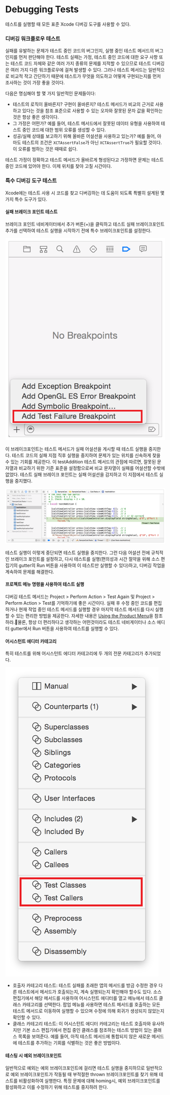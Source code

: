 # Debugging Tests

테스트를 실행할 때 모든 표준 Xcode 디버깅 도구를 사용할 수 있다.

### 디버깅 워크플로우 테스트

실패를 유발하는 문제가 테스트 중인 코드의 버그인지, 실행 중인 테스트 메서드의 버그인지를 먼저 판단해야 한다. 테스트 실패는 가정, 테스트 중인 코드에 대한 요구 사항 또는 테스트 코드 자체와 같은 여러 가지 종류의 문제를 지적할 수 있으므로 테스트 디버깅은 여러 가지 다른 워크플로우에 걸쳐 발생할 수 있다. 그러나 테스트 메서드는 일반적으로 비교적 작고 간단하기 때문에 테스트가 무엇을 의도하고 어떻게 구현되는지를 먼저 조사하는 것이 가장 좋을 것이다.

다음은 명심해야 할 몇 가지 일반적인 문제들이다:

* 테스트의 로직이 올바른지? 구현이 올바른지? 테스트 메서드가 비교의 근거로 사용하고 있다는 것을 참조 표준으로 사용할 수 있는 오자와 잘못된 문자 값을 확인하는 것은 항상 좋은 생각이다.
* 그 가정은 어떤가? 예를 들어, 테스트 메서드에서 잘못된 데이터 유형을 사용하여 테스트 중인 코드에 대한 범위 오류를 생성할 수 있다.
* 성공/실패 상태를 보고하기 위해 올바른 어설션을 사용하고 있는가? 예를 들어, 아마도 테스트의 조건은 `XCTAssertFalse`가 아닌 `XCTAssertTrue`가 필요할 것이다. 이 오류를 범하는 것은 때때로 쉽다.

테스트 가정이 정확하고 테스트 메서드가 올바르게 형성된다고 가정하면 문제는 테스트 중인 코드에 있어야 한다. 이제 위치를 찾아 고칠 시간이다.

### 특수 디버깅 도구 테스트

Xcode에는 테스트 사용 시 코드를 찾고 디버깅하는 데 도움이 되도록 특별히 설계된 몇 가지 특수 도구가 있다.

#### 실패 브레이크 포인트 테스트

브레이크 포인트 네비게이터에서 추가 버튼\(+\)을 클릭하고 테스트 실패 브레이크포인트 추가를 선택하여 테스트 실행을 시작하기 전에 특수 브레이크포인트를 설정한다.

![](../../.gitbook/assets/twx-dbgt-1_2x.png)

이 브레이크포인트는 테스트 메서드가 실패 어설션을 게시할 때 테스트 실행을 중지한다. 테스트 코드의 실패 지점 직후 실행을 중지하여 문제가 있는 위치를 신속하게 찾을 수 있는 기회를 제공한다. 이 testAddition 테스트 메서드의 관점에 따르면, 잘못된 문자열과 비교하기 위한 기준 표준을 설정함으로써 비교 문자열이 실패를 어설션할 수밖에 없었다. 테스트 실패 브레이크 포인트는 실패 어설션을 감지하고 이 지점에서 테스트 실행을 중지했다.

![](../../.gitbook/assets/twx-dbgt-2_2x.png)

테스트 실행이 이렇게 중단되면 테스트 실행을 중지한다. 그런 다음 어설션 전에 규칙적인 브레이크 포인트를 설정하고, 다시 테스트를 실행\(편의성과 시간 절약을 위해 소스 편집기의 gutter의 Run 버튼을 사용하여 이 테스트만 실행할 수 있다\)하고, 디버깅 작업을 계속하여 문제를 해결한다.

#### 프로젝트 메뉴 명령을 사용하여 테스트 실행

디버깅 테스트 메서드는 Project &gt; Perform Action &gt; Test Again 및 Project &gt; Perform Action &gt; Test를 기억하기에 좋은 시간이다. 실패 후 수정 중인 코드를 편집하거나 현재 작업 중인 테스트 메서드를 실행할 경우 마지막 테스트 메서드를 다시 실행할 수 있는 편리한 방법을 제공한다. 자세한 내용은 [Using the Product Menu](https://developer.apple.com/library/archive/documentation/DeveloperTools/Conceptual/testing_with_xcode/chapters/05-running_tests.html#//apple_ref/doc/uid/TP40014132-CH5-SW8)을 참조하라.물론, 항상 더 편리하다고 생각하는 어떤것이라도 테스트 네비게이터나 소스 에디터 gutter에서 Run 버튼을 사용하여 테스트를 실행할 수 있다.

#### 어시스턴트 에디터 카테고리

특히 테스트를 위해 어시스턴트 에디터 카테고리에 두 개의 전문 카테고리가 추가되었다.

![](../../.gitbook/assets/twx-dbgt-3_2x.png)

* 호출자 카테고리 테스트: 테스트 실패를 초래한 앱의 메서드를 방금 수정한 경우 다른 테스트에서 메서드가 호출되는지, 계속 실행되는지 확인해야 할수도 있다. 소스 편집기에서 해당 메서드를 사용하여 어시스턴트 에디터를 열고 메뉴에서 테스트 클래스 카테고리를 선택한다. 팝업 메뉴를 사용하면 테스트 메서드를 호출하는 모든 테스트 메서드로 이동하여 실행할 수 있으며 수정에 의해 회귀가 생성되지 않았는지 확인할 수 있다.
* 클래스 카테고리 테스트: 이 어시스턴트 에디터 카테고리는 테스트 호출자와 유사하지만 기본 소스 편집기에서 편집 중인 클래스를 참조하는 테스트 방법이 있는 클래스 목록을 보여준다. 예를 들어, 아직 테스트 메서드에 통합되지 않은 새로운 메서드에 테스트를 추가하는 기회를 식별하는 것은 좋은 방법이다.

#### 테스팅 시 예외 브레이크포인트

일반적으로 예외는 예외 브레이크포인트에 걸리면 테스트 실행을 중지하므로 일반적으로 예외 브레이크포인트가 작동될 때 부적절한 thrown 브레이크포인트를 찾기 위해 테스트를 비활성화하여 실행한다. 특정 문제에 대해 homing시, 예외 브레이크포인트를 활성화하고 이를 수정하기 위해 테스트를 중지하려 한다.









